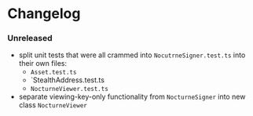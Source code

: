 # Changelog

### Unreleased

- split unit tests that were all crammed into `NocutrneSigner.test.ts` into their own files:
	- `Asset.test.ts`
	- `StealthAddress.test.ts
	- `NocturneViewer.test.ts`
- separate viewing-key-only functionality from `NocturneSigner` into new class `NocturneViewer`